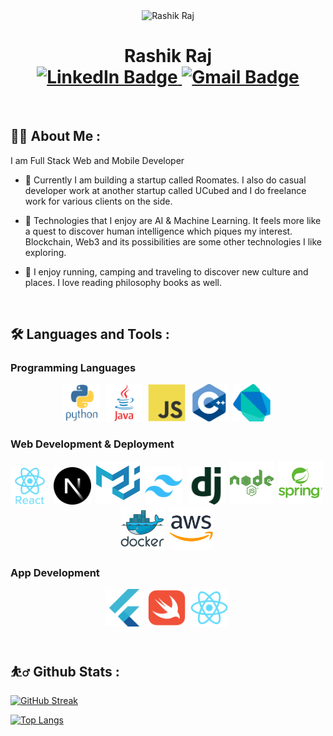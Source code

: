 <div id="header" align="center">
  <img src="https://lh3.googleusercontent.com/pw/AP1GczM0VZVNIMGAG0-QV6v5rUw-tnYy-l4Ww1LbPwQcWFTxHwXS5zlfqFBSJaj_xUGkzQulS82ZYaI58i0bY_nCoYIIKInCO2EEOBx13YaYhPPlvvNaA2mhkOPPJaf5gqmyfFwpv37-Adg5WD9_W9wD6rSfqg=w666-h660-s-no-gm?authuser=0" width="150" alt="Rashik Raj"/>
<h1>Rashik Raj
  <div id="badges">
    <a href="https://www.linkedin.com/in/rxzhik/">
      <img src="https://img.shields.io/badge/LinkedIn-blue?style=for-the-badge&logo=linkedin&logoColor=white" alt="LinkedIn Badge"/>
    </a>
    <a href="mailto:pommyraj@gmail.com">
      <img src="https://img.shields.io/badge/Gmail-D14836?style=for-the-badge&logo=gmail&logoColor=white" alt="Gmail Badge"/>
    </a>
  </div>
</h1>
</div>

<br/>


## 👨‍💻 About Me :
I am Full Stack Web and Mobile Developer
  
- 🔨 Currently I am building a startup called Roomates. I also do casual developer work at another startup called UCubed and I do freelance work for various clients on the side.

- 🔭 Technologies that I enjoy are AI & Machine Learning. It feels more like a quest to discover human intelligence which piques my interest. Blockchain, Web3 and its possibilities are some other technologies I like exploring.

- 🏃 I enjoy running, camping and traveling to discover new culture and places. I love reading philosophy books as well. 

<br/>

## 🛠️ Languages and Tools :

### Programming Languages
<div align="center">
  <img src="https://github.com/devicons/devicon/blob/master/icons/python/python-original-wordmark.svg" title="Python" alt="Python" width="60" height="60"/>&nbsp;
  <img src="https://github.com/devicons/devicon/blob/master/icons/java/java-original-wordmark.svg" title="Java" alt="Java" width="60" height="60"/>&nbsp;
  <img src="https://github.com/devicons/devicon/blob/master/icons/javascript/javascript-original.svg" title="JavaScript" alt="JavaScript" width="60" height="60"/>&nbsp;
  <img src="https://github.com/devicons/devicon/blob/master/icons/cplusplus/cplusplus-original.svg" title="CPlusPlus" alt="CPlusPlus" width="60" height="60"/>&nbsp;
  <img src="https://github.com/devicons/devicon/blob/master/icons/dart/dart-original.svg" title="Dart" alt="Dart" width="60" height="60"/>&nbsp;
</div>

### Web Development & Deployment

<div align="center">
  <img src="https://github.com/devicons/devicon/blob/master/icons/react/react-original-wordmark.svg" title="React" alt="React" width="60" height="60"/>&nbsp;
  <img src="https://github.com/devicons/devicon/blob/master/icons/nextjs/nextjs-original.svg" title="Next" alt="Next" width="60" height="60"/>&nbsp;
  <img src="https://github.com/devicons/devicon/blob/master/icons/materialui/materialui-original.svg" title="Material" alt="Material" width="70" height="70"/>&nbsp;
  <img src="https://github.com/devicons/devicon/blob/master/icons/tailwindcss/tailwindcss-original.svg" title="Tailwind" alt="Tailwind" width="60" height="60"/>&nbsp;
  <img src="https://github.com/devicons/devicon/blob/master/icons/django/django-plain.svg" title="Django" alt="Django" width="60" height="60"/>&nbsp;
  <img src="https://github.com/devicons/devicon/blob/master/icons/nodejs/nodejs-plain-wordmark.svg" title="NodeJs" alt="NodeJs" width="70" height="70"/>&nbsp;
  <img src="https://github.com/devicons/devicon/blob/master/icons/spring/spring-original-wordmark.svg" title="Spring" alt="Spring" width="70" height="70"/>&nbsp;
  <img src="https://github.com/devicons/devicon/blob/master/icons/docker/docker-original-wordmark.svg" title="Docker" alt="Docker" width="70" height="70"/>&nbsp;
  <img src="https://github.com/devicons/devicon/blob/master/icons/amazonwebservices/amazonwebservices-original-wordmark.svg" title="AWS" alt="AWS" width="70" height="70"/>&nbsp;

</div>

### App Development
<div align="center">
  <img src="https://github.com/devicons/devicon/blob/master/icons/flutter/flutter-original.svg" title="Flutter" alt="Flutter" width="60" height="60"/>&nbsp;
  <img src="https://github.com/devicons/devicon/blob/master/icons/swift/swift-original.svg" title="Swift" alt="Swift" width="60" height="60"/>&nbsp;
  <img src="https://github.com/devicons/devicon/blob/master/icons/react/react-original.svg" title="React-Native" alt="React-Native" width="60" height="60"/>&nbsp;
</div>

<br/>

## ⛹️‍♂️ Github Stats :

<a href="https://git.io/streak-stats"><img src="https://github-readme-streak-stats.herokuapp.com?user=rxzhik&theme=highcontrast&hide_border=true&border_radius=11.3" alt="GitHub Streak" /></a>

[![Top Langs](https://github-readme-stats.vercel.app/api/top-langs/?username=rxzhik&theme=vision-friendly-dark&hide_border=true)](https://github.com/anuraghazra/github-readme-stats)

